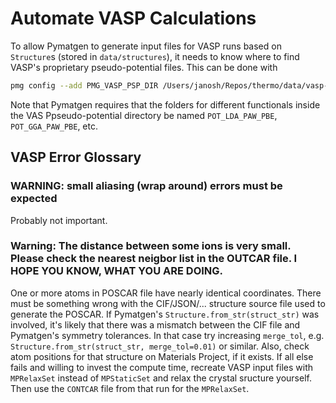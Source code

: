 # Automate VASP Calculations

To allow Pymatgen to generate input files for VASP runs based on `Structure`s (stored in `data/structures`), it needs to know where to find VASP's proprietary pseudo-potential files. This can be done with

```sh
pmg config --add PMG_VASP_PSP_DIR /Users/janosh/Repos/thermo/data/vasp-pot
```

Note that Pymatgen requires that the folders for different functionals inside the VAS Ppseudo-potential directory be named `POT_LDA_PAW_PBE`, `POT_GGA_PAW_PBE`, etc.

## VASP Error Glossary

### WARNING: small aliasing (wrap around) errors must be expected

Probably not important.

### Warning: The distance between some ions is very small. Please check the nearest neigbor list in the OUTCAR file. I HOPE YOU KNOW, WHAT YOU ARE DOING.

One or more atoms in POSCAR file have nearly identical coordinates. There must be something wrong with the CIF/JSON/... structure source file used to generate the POSCAR. If Pymatgen's `Structure.from_str(struct_str)` was involved, it's likely that there was a mismatch between the CIF file and Pymatgen's symmetry tolerances. In that case try increasing `merge_tol`, e.g. `Structure.from_str(struct_str, merge_tol=0.01)` or similar. Also, check atom positions for that structure on Materials Project, if it exists. If all else fails and willing to invest the compute time, recreate VASP input files with `MPRelaxSet` instead of `MPStaticSet` and relax the crystal sructure yourself. Then use the `CONTCAR` file from that run for the `MPRelaxSet`.
